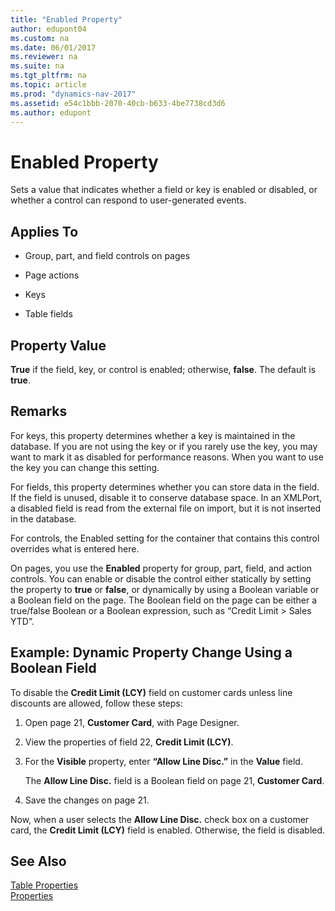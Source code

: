 ```yaml
---
title: "Enabled Property"
author: edupont04
ms.custom: na
ms.date: 06/01/2017
ms.reviewer: na
ms.suite: na
ms.tgt_pltfrm: na
ms.topic: article
ms.prod: "dynamics-nav-2017"
ms.assetid: e54c1bbb-2070-40cb-b633-4be7738cd3d6
ms.author: edupont
---
```

# Enabled Property
Sets a value that indicates whether a field or key is enabled or disabled, or whether a control can respond to user-generated events.  

## Applies To  

-   Group, part, and field controls on pages  

-   Page actions  

-   Keys  

-   Table fields  

## Property Value  
 **True** if the field, key, or control is enabled; otherwise, **false**. The default is **true**.  

## Remarks  
 For keys, this property determines whether a key is maintained in the database. If you are not using the key or if you rarely use the key, you may want to mark it as disabled for performance reasons. When you want to use the key you can change this setting.  

 For fields, this property determines whether you can store data in the field. If the field is unused, disable it to conserve database space. In an XMLPort, a disabled field is read from the external file on import, but it is not inserted in the database.  

 For controls, the Enabled setting for the container that contains this control overrides what is entered here.  

 On pages, you use the **Enabled** property for group, part, field, and action controls. You can enable or disable the control either statically by setting the property to **true** or **false**, or dynamically by using a Boolean variable or a Boolean field on the page. The Boolean field on the page can be either a true/false Boolean or a Boolean expression, such as “Credit Limit > Sales YTD”.  

## Example: Dynamic Property Change Using a Boolean Field  
 To disable the **Credit Limit \(LCY\)** field on customer cards unless line discounts are allowed, follow these steps:  

1.  Open page 21, **Customer Card**, with Page Designer.  

2.  View the properties of field 22, **Credit Limit \(LCY\)**.  

3.  For the **Visible** property, enter **“Allow Line Disc.”** in the **Value** field.  

     The **Allow Line Disc.** field is a Boolean field on page 21, **Customer Card**.  

4.  Save the changes on page 21.  

 Now, when a user selects the **Allow Line Disc.** check box on a customer card, the **Credit Limit \(LCY\)** field is enabled. Otherwise, the field is disabled.  

## See Also  
[Table Properties](Table-Properties.md)  
[Properties](Properties.md)  

